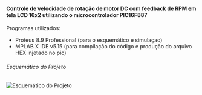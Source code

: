 #### Controle de velocidade de rotação de motor DC com feedback de RPM em tela LCD 16x2 utilizando o microcontrolador PIC16F887

Programas utilizados:
- Proteus 8.9 Professional (para o esquemático e simulaçao)
- MPLAB X IDE v5.15 (para compilação do código e produção do arquivo HEX injetado no pic)

###### Esquemático do Projeto
![Esquemático do Projeto](https://i.imgur.com/byDh7qm.jpg "Esquemático do Projeto")

